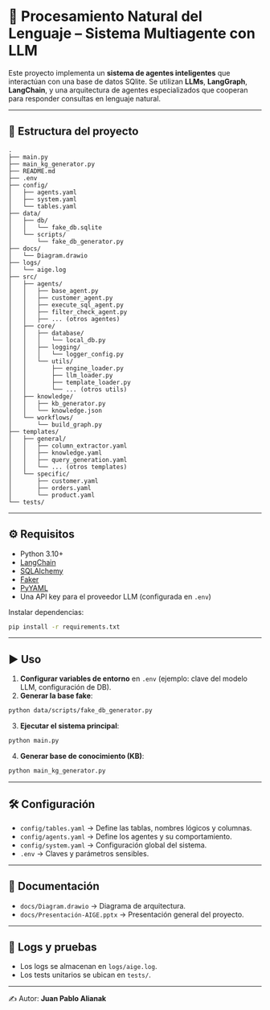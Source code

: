 # 🧠 Procesamiento Natural del Lenguaje – Sistema Multiagente con LLM

Este proyecto implementa un **sistema de agentes inteligentes** que interactúan con una base de datos SQlite. Se utilizan **LLMs**, **LangGraph**, **LangChain**, y una arquitectura de agentes especializados que cooperan para responder consultas en lenguaje natural.

---

## 📂 Estructura del proyecto

```
.
├── main.py
├── main_kg_generator.py
├── README.md
├── .env
├── config/
│   ├── agents.yaml
│   ├── system.yaml
│   └── tables.yaml
├── data/
│   ├── db/
│   │   └── fake_db.sqlite
│   └── scripts/
│       └── fake_db_generator.py
├── docs/
│   └── Diagram.drawio
├── logs/
│   └── aige.log
├── src/
│   ├── agents/
│   │   ├── base_agent.py
│   │   ├── customer_agent.py
│   │   ├── execute_sql_agent.py
│   │   ├── filter_check_agent.py
│   │   ├── ... (otros agentes)
│   ├── core/
│   │   ├── database/
│   │   │   └── local_db.py
│   │   ├── logging/
│   │   │   └── logger_config.py
│   │   └── utils/
│   │       ├── engine_loader.py
│   │       ├── llm_loader.py
│   │       ├── template_loader.py
│   │       └── ... (otros utils)
│   ├── knowledge/
│   │   ├── kb_generator.py
│   │   └── knowledge.json
│   └── workflows/
│       └── build_graph.py
├── templates/
│   ├── general/
│   │   ├── column_extractor.yaml
│   │   ├── knowledge.yaml
│   │   ├── query_generation.yaml
│   │   └── ... (otros templates)
│   └── specific/
│       ├── customer.yaml
│       ├── orders.yaml
│       └── product.yaml
└── tests/

```

---

## ⚙️ Requisitos

* Python 3.10+
* [LangChain](https://www.langchain.com/)
* [SQLAlchemy](https://www.sqlalchemy.org/)
* [Faker](https://faker.readthedocs.io/)
* [PyYAML](https://pyyaml.org/)
* Una API key para el proveedor LLM (configurada en `.env`)

Instalar dependencias:

```bash
pip install -r requirements.txt
```

---

## ▶️ Uso

1. **Configurar variables de entorno** en `.env` (ejemplo: clave del modelo LLM, configuración de DB).
2. **Generar la base fake**:

```bash
python data/scripts/fake_db_generator.py
```

3. **Ejecutar el sistema principal**:

```bash
python main.py
```

4. **Generar base de conocimiento (KB)**:

```bash
python main_kg_generator.py
```

---

## 🛠️ Configuración

* `config/tables.yaml` → Define las tablas, nombres lógicos y columnas.
* `config/agents.yaml` → Define los agentes y su comportamiento.
* `config/system.yaml` → Configuración global del sistema.
* `.env` → Claves y parámetros sensibles.

---

## 📖 Documentación

* `docs/Diagram.drawio` → Diagrama de arquitectura.
* `docs/Presentación-AIGE.pptx` → Presentación general del proyecto.

---

## 📜 Logs y pruebas

* Los logs se almacenan en `logs/aige.log`.
* Los tests unitarios se ubican en `tests/`.

---

✍️ Autor: **Juan Pablo Alianak**
